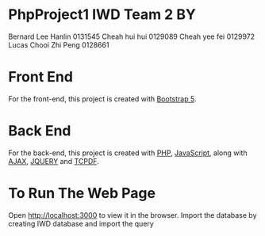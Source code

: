 # PhpProject1 IWD Team 2 BY

Bernard Lee Hanlin 0131545
Cheah hui hui 0129089
Cheah yee fei 0129972
Lucas Chooi Zhi Peng 0128661

# Front End
For the front-end, this project is created with [Bootstrap 5](https://getbootstrap.com/docs/5.0/getting-started/introduction/).

# Back End
For the back-end, this project is created with [PHP](https://www.php.net/), 
[JavaScript](https://www.javascript.com/), 
along with [AJAX](https://developer.mozilla.org/en-US/docs/Web/Guide/AJAX/Getting_Started), 
[JQUERY](https://api.jquery.com/jquery.ajax/) and 
[TCPDF](https://tcpdf.org/).


# To Run The Web Page
Open [http://localhost:3000](http://localhost:3000) to view it in the browser.
Import the database by creating IWD database and import the query

